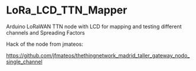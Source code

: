 # LoRa_LCD_TTN_Mapper
Arduino LoRaWAN TTN node with LCD for mapping and testing different channels and Spreading Factors

Hack of the node from jmateos:

https://github.com/jfmateos/thethingnetwork_madrid_taller_gateway_nodo_single_channel



